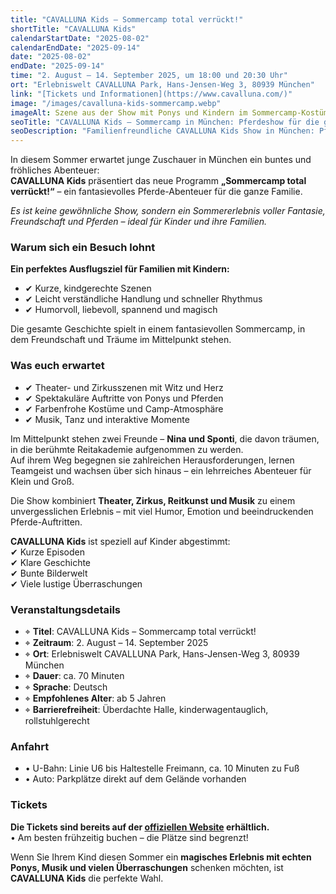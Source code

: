 ```yaml
---
title: "CAVALLUNA Kids – Sommercamp total verrückt!"
shortTitle: "CAVALLUNA Kids"
calendarStartDate: "2025-08-02"
calendarEndDate: "2025-09-14"
date: "2025-08-02"
endDate: "2025-09-14"
time: "2. August – 14. September 2025, um 18:00 und 20:30 Uhr"
ort: "Erlebniswelt CAVALLUNA Park, Hans-Jensen-Weg 3, 80939 München"
link: "[Tickets und Informationen](https://www.cavalluna.com/)"
image: "/images/cavalluna-kids-sommercamp.webp"
imageAlt: Szene aus der Show mit Ponys und Kindern im Sommercamp-Kostüm
seoTitle: "CAVALLUNA Kids – Sommercamp in München: Pferdeshow für die ganze Familie"
seoDescription: "Familienfreundliche CAVALLUNA Kids Show in München: Pferde, Ponys, Musik und Sommerspaß vom 2. August bis 14. September 2025."
---
```


In diesem Sommer erwartet junge Zuschauer in München ein buntes und fröhliches Abenteuer:  
**CAVALLUNA Kids** präsentiert das neue Programm **„Sommercamp total verrückt!“** – ein fantasievolles Pferde-Abenteuer für die ganze Familie.

_Es ist keine gewöhnliche Show, sondern ein Sommererlebnis voller Fantasie, Freundschaft und Pferden – ideal für Kinder und ihre Familien._

### Warum sich ein Besuch lohnt

**Ein perfektes Ausflugsziel für Familien mit Kindern:**  
- ✔ Kurze, kindgerechte Szenen  
- ✔ Leicht verständliche Handlung und schneller Rhythmus  
- ✔ Humorvoll, liebevoll, spannend und magisch  

Die gesamte Geschichte spielt in einem fantasievollen Sommercamp, in dem Freundschaft und Träume im Mittelpunkt stehen.

### Was euch erwartet

- ✔ Theater- und Zirkusszenen mit Witz und Herz  
- ✔ Spektakuläre Auftritte von Ponys und Pferden  
- ✔ Farbenfrohe Kostüme und Camp-Atmosphäre  
- ✔ Musik, Tanz und interaktive Momente  

Im Mittelpunkt stehen zwei Freunde – **Nina und Sponti**, die davon träumen, in die berühmte Reitakademie aufgenommen zu werden.  
Auf ihrem Weg begegnen sie zahlreichen Herausforderungen, lernen Teamgeist und wachsen über sich hinaus – ein lehrreiches Abenteuer für Klein und Groß.

Die Show kombiniert **Theater, Zirkus, Reitkunst und Musik** zu einem unvergesslichen Erlebnis – mit viel Humor, Emotion und beeindruckenden Pferde-Auftritten.

**CAVALLUNA Kids** ist speziell auf Kinder abgestimmt:  
✔ Kurze Episoden  
✔ Klare Geschichte  
✔ Bunte Bilderwelt  
✔ Viele lustige Überraschungen

### Veranstaltungsdetails

- ⌖ **Titel**: CAVALLUNA Kids – Sommercamp total verrückt!  
- ⌖ **Zeitraum**: 2. August – 14. September 2025  
- ⌖ **Ort**: Erlebniswelt CAVALLUNA Park, Hans-Jensen-Weg 3, 80939 München  
- ⌖ **Dauer**: ca. 70 Minuten  
- ⌖ **Sprache**: Deutsch  
- ⌖ **Empfohlenes Alter**: ab 5 Jahren  
- ⌖ **Barrierefreiheit**: Überdachte Halle, kinderwagentauglich, rollstuhlgerecht  

### Anfahrt

- • U-Bahn: Linie U6 bis Haltestelle Freimann, ca. 10 Minuten zu Fuß  
- • Auto: Parkplätze direkt auf dem Gelände vorhanden  

### Tickets

**Die Tickets sind bereits auf der [offiziellen Website](https://www.cavalluna.com/) erhältlich.**  
• Am besten frühzeitig buchen – die Plätze sind begrenzt!

Wenn Sie Ihrem Kind diesen Sommer ein **magisches Erlebnis mit echten Ponys, Musik und vielen Überraschungen** schenken möchten, ist **CAVALLUNA Kids** die perfekte Wahl.
